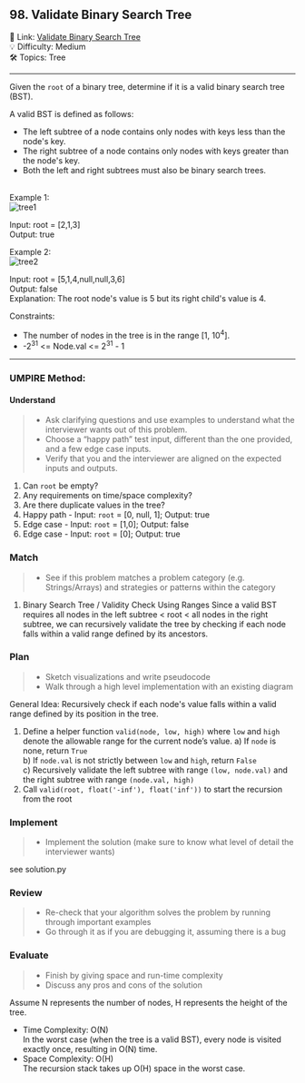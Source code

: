 ## 98. Validate Binary Search Tree
🔗 Link: [Validate Binary Search Tree](https://leetcode.com/problems/validate-binary-search-tree/description/)<br>
💡 Difficulty: Medium<br>
🛠️ Topics: Tree<br>

<hr>

Given the `root` of a binary tree, determine if it is a valid binary search tree (BST).<br>

A valid BST is defined as follows:<br>

- The left subtree of a node contains only nodes with keys less than the node's key.<br>
- The right subtree of a node contains only nodes with keys greater than the node's key.<br>
- Both the left and right subtrees must also be binary search trees.<br><br>


Example 1:<br>
![tree1](https://github.com/user-attachments/assets/1ac75ba6-6e5d-4a2e-8254-0e56c805a18a)


Input: root = [2,1,3]<br>
Output: true<br>


Example 2:<br>
![tree2](https://github.com/user-attachments/assets/0661e387-4c7a-49a6-9169-b796903d44f4)


Input: root = [5,1,4,null,null,3,6]<br>
Output: false<br>
Explanation: The root node's value is 5 but its right child's value is 4.<br>


Constraints:<br>

- The number of nodes in the tree is in the range [1, 10<sup>4</sup>].
- -2<sup>31</sup> <= Node.val <= 2<sup>31</sup> - 1

<hr>

### UMPIRE Method:
#### Understand

> - Ask clarifying questions and use examples to understand what the interviewer wants out of this problem.
> - Choose a “happy path” test input, different than the one provided, and a few edge case inputs. 
> - Verify that you and the interviewer are aligned on the expected inputs and outputs.
1. Can `root` be empty?<br>
2. Any requirements on time/space complexity?<br>
3. Are there duplicate values in the tree?
4. Happy path - Input: `root` = [0, null, 1]; Output: true
5. Edge case - Input: `root` = [1,0]; Output: false
6. Edge case - Input: `root` = [0]; Output: true

### Match
> - See if this problem matches a problem category (e.g. Strings/Arrays) and strategies or patterns within the category
1. Binary Search Tree / Validity Check Using Ranges
   Since a valid BST requires all nodes in the left subtree < root < all nodes in the right subtree, we can recursively validate the tree by checking if each node falls within a valid range defined by its ancestors.
   
### Plan
> - Sketch visualizations and write pseudocode
> - Walk through a high level implementation with an existing diagram

General Idea: Recursively check if each node's value falls within a valid range defined by its position in the tree.

1) Define a helper function `valid(node, low, high)` where `low` and `high` denote the allowable range for the current node’s value.
   a) If `node` is none, return `True`<br>
   b) If `node.val` is not strictly between `low` and `high`, return `False`<br>
   c) Recursively validate the left subtree with range `(low, node.val)` and the right subtree with range `(node.val, high)`<br>
2) Call `valid(root, float('-inf'), float('inf'))` to start the recursion from the root<br>
    
### Implement
> - Implement the solution (make sure to know what level of detail the interviewer wants)

see solution.py

### Review
> - Re-check that your algorithm solves the problem by running through important examples
> - Go through it as if you are debugging it, assuming there is a bug
### Evaluate
> - Finish by giving space and run-time complexity
> - Discuss any pros and cons of the solution

Assume N represents the number of nodes, H represents the height of the tree.

- Time Complexity: O(N)<br>
  In the worst case (when the tree is a valid BST), every node is visited exactly once, resulting in O(N) time.<br>
- Space Complexity: O(H)<br>
  The recursion stack takes up O(H) space in the worst case.<br>

